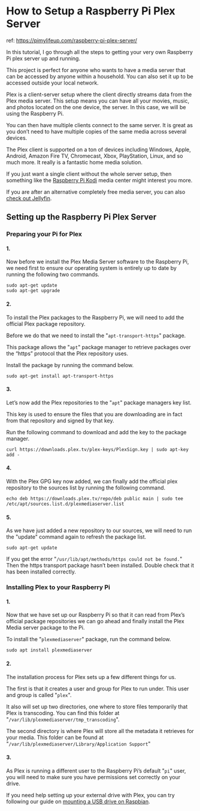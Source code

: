 # How to Setup a Raspberry Pi Plex Server

ref: https://pimylifeup.com/raspberry-pi-plex-server/

In this tutorial, I go through all the steps to getting your very own Raspberry Pi plex server up and running.

This project is perfect for anyone who wants to have a media server that can be accessed by anyone within a household. You can also set it up to be accessed outside your local network.

Plex is a client-server setup where the client directly streams data from the Plex media server. This setup means you can have all your movies, music, and photos located on the one device, the server. In this case, we will be using the Raspberry Pi.

You can then have multiple clients connect to the same server. It is great as you don’t need to have multiple copies of the same media across several devices.

The Plex client is supported on a ton of devices including Windows, Apple, Android, Amazon Fire TV, Chromecast, Xbox, PlayStation, Linux, and so much more. It really is a fantastic home media solution.

If you just want a single client without the whole server setup, then something like the [Raspberry Pi Kodi](https://pimylifeup.com/raspberry-pi-kodi/) media center might interest you more.

If you are after an alternative completely free media server, you can also [check out Jellyfin](https://pimylifeup.com/raspberry-pi-jellyfin/).

## Setting up the Raspberry Pi Plex Server

### Preparing your Pi for Plex

#### 1.

Now before we install the Plex Media Server software to the Raspberry Pi, we need first to ensure our operating system is entirely up to date by running the following two commands.

```
sudo apt-get update
sudo apt-get upgrade
```

#### 2.

To install the Plex packages to the Raspberry Pi, we will need to add the official Plex package repository.

Before we do that we need to install the "`apt-transport-https`" package.

This package allows the "`apt`" package manager to retrieve packages over the “https” protocol that the Plex repository uses.

Install the package by running the command below.

```
sudo apt-get install apt-transport-https
```

#### 3.

Let’s now add the Plex repositories to the "`apt`" package managers key list.

This key is used to ensure the files that you are downloading are in fact from that repository and signed by that key.

Run the following command to download and add the key to the package manager.

```
curl https://downloads.plex.tv/plex-keys/PlexSign.key | sudo apt-key add -
```

#### 4.

With the Plex GPG key now added, we can finally add the official plex repository to the sources list by running the following command.

```
echo deb https://downloads.plex.tv/repo/deb public main | sudo tee /etc/apt/sources.list.d/plexmediaserver.list
```

#### 5.

As we have just added a new repository to our sources, we will need to run the "update" command again to refresh the package list.

```
sudo apt-get update
```

If you get the error "`/usr/lib/apt/methods/https could not be found.`" Then the https transport package hasn’t been installed. Double check that it has been installed correctly.

### Installing Plex to your Raspberry Pi

#### 1.

Now that we have set up our Raspberry Pi so that it can read from Plex’s official package repositories we can go ahead and finally install the Plex Media server package to the Pi.

To install the "`plexmediaserver`" package, run the command below.

```
sudo apt install plexmediaserver
```

#### 2.

The installation process for Plex sets up a few different things for us.

The first is that it creates a user and group for Plex to run under. This user and group is called "`plex`".

It also will set up two directories, one where to store files temporarily that Plex is transcoding. You can find this folder at "`/var/lib/plexmediaserver/tmp_transcoding`".

The second directory is where Plex will store all the metadata it retrieves for your media. This folder can be found at "`/var/lib/plexmediaserver/Library/Application Support`"

#### 3.

As Plex is running a different user to the Raspberry Pi’s default "`pi`" user, you will need to make sure you have permissions set correctly on your drive.

If you need help setting up your external drive with Plex, you can try following our guide on [mounting a USB drive on Raspbian](https://pimylifeup.com/raspberry-pi-mount-usb-drive/).